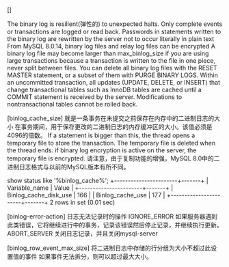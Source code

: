 []

The binary log is resilient(弹性的) to unexpected halts. 
Only complete events or transactions are logged or read back.
Passwords in statements written to the binary log are rewritten by the server not to occur literally in plain text
From MySQL 8.0.14, binary log files and relay log files can be encrypted
A binary log file may become larger than max_binlog_size if you are using large transactions because a transaction is written to the file in one piece, never split between files.
You can delete all binary log files with the RESET MASTER statement, or a subset of them with PURGE BINARY LOGS. 
Within an uncommitted transaction, all updates (UPDATE, DELETE, or INSERT) that change transactional tables such as InnoDB tables are cached until a COMMIT statement is received by the server. 
Modifications to nontransactional tables cannot be rolled back.

[binlog_cache_size]
就是一条事务在未提交之前保存在内存中的二进制日志的大小
在事务期间，用于保存更改的二进制日志的内存缓冲区的大小。该值必须是4096的倍数。
If a statement is bigger than this, the thread opens a temporary file to store the transaction. The temporary file is deleted when the thread ends. 
if binary log encryption is active on the server, the temporary file is encrypted.
请注意，由于复制功能的增强，MySQL 8.0中的二进制日志格式与以前的MySQL版本有所不同。


show status like '%binlog_cache%';
+-----------------------+-------+
| Variable_name         | Value |
+-----------------------+-------+
| Binlog_cache_disk_use | 166   |
| Binlog_cache_use      | 177   |
+-----------------------+-------+
2 rows in set (0.01 sec)


[binlog-error-action]
日志无法记录时的操作
IGNORE_ERROR 如果服务器遇到此类错误，它将继续进行中的事务，记录该错误然后停止记录，并继续执行更新。
ABORT_SERVER 关闭日志记录，并且关闭mysql-server

[binlog_row_event_max_size]
将二进制日志中存储的行分组为大小不超过此设置值的事件
如果事件无法拆分，则可以超过最大大小。